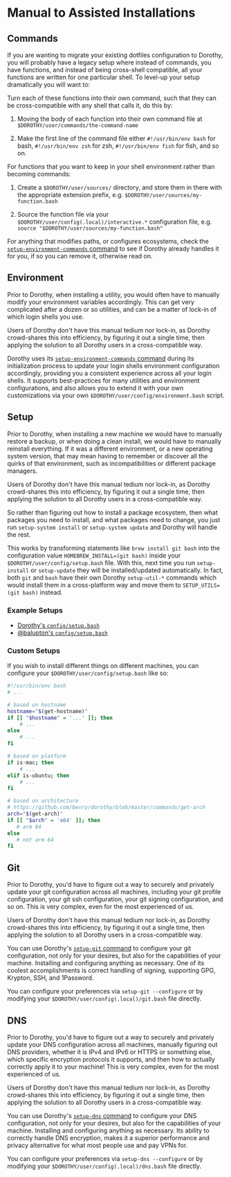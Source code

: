 # Manual to Assisted Installations

## Commands

If you are wanting to migrate your existing dotfiles configuration to Dorothy, you will probably have a legacy setup where instead of commands, you have functions, and instead of being cross-shell compatible, all your functions are written for one particular shell. To level-up your setup dramatically you will want to:

Turn each of these functions into their own command, such that they can be cross-compatible with any shell that calls it, do this by:

1. Moving the body of each function into their own command file at `$DOROTHY/user/commands/the-command-name`

1. Make the first line of the command file either `#!/usr/bin/env bash` for bash, `#!/usr/bin/env zsh` for zsh, `#!/usr/bin/env fish` for fish, and so on.

For functions that you want to keep in your shell environment rather than becoming commands:

1. Create a `$DOROTHY/user/sources/` directory, and store them in there with the appropriate extension prefix, e.g. `$DOROTHY/user/sources/my-function.bash`

1. Source the function file via your `$DOROTHY/user/config(.local)/interactive.*` configuration file, e.g. `source "$DOROTHY/user/sources/my-function.bash"`

For anything that modifies paths, or configures ecosystems, check the [`setup-environment-commands` command](https://github.com/bevry/dorothy/tree/master/commands/setup-environment-commands) to see if Dorothy already handles it for you, if so you can remove it, otherwise read on.

## Environment

Prior to Dorothy, when installing a utility, you would often have to manually modify your environment variables accordingly. This can get very complicated after a dozen or so utilities, and can be a matter of lock-in of which login shells you use.

Users of Dorothy don't have this manual tedium nor lock-in, as Dorothy crowd-shares this into efficiency, by figuring it out a single time, then applying the solution to all Dorothy users in a cross-compatible way.

Dorothy uses its [`setup-environment-commands` command](https://github.com/bevry/dorothy/blob/master/commands/setup-environment-commands) during its initialization process to update your login shells environment configuration accordingly, providing you a consistent experience across all your login shells. It supports best-practices for many utilities and environment configurations, and also allows you to extend it with your own customizations via your own `$DOROTHY/user/config/environment.bash` script.

## Setup

Prior to Dorothy, when installing a new machine we would have to manually restore a backup, or when doing a clean install, we would have to manually reinstall everything. If it was a different environment, or a new operating system version, that may mean having to remember or discover all the quirks of that environment, such as incompatibilities or different package managers.

Users of Dorothy don't have this manual tedium nor lock-in, as Dorothy crowd-shares this into efficiency, by figuring it out a single time, then applying the solution to all Dorothy users in a cross-compatible way.

So rather than figuring out how to install a package ecosystem, then what packages you need to install, and what packages need to change, you just run `setup-system install` or `setup-system update` and Dorothy will handle the rest.

This works by transforming statements like `brew install git bash` into the configuration value `HOMEBREW_INSTALL=(git bash)` inside your `$DOROTHY/user/config/setup.bash` file. With this, next time you run `setup-install` or `setup-update` they will be installed/updated automatically. In fact, both `git` and `bash` have their own Dorothy `setup-util-*` commands which would install them in a cross-platform way and move them to `SETUP_UTILS=(git bash)` instead.

### Example Setups

- [Dorothy's `config/setup.bash`](https://github.com/bevry/dorothy/blob/master/config/setup.bash)
- [@balupton's `config/setup.bash`](https://github.com/balupton/dotfiles/blob/master/config/setup.bash)

### Custom Setups

If you wish to install different things on different machines, you can configure your `$DOROTHY/user/config/setup.bash` like so:

```bash
#!/usr/bin/env bash
# ...

# based on hostname
hostname="$(get-hostname)"
if [[ "$hostname" = '...' ]]; then
	# ...
else
	# ...
fi

# based on platform
if is-mac; then
	# ...
elif is-ubuntu; then
	# ...
fi

# based on architecture
# https://github.com/bevry/dorothy/blob/master/commands/get-arch
arch="$(get-arch)"
if [[ "$arch" = 'a64' ]]; then
   # arm 64
else
   # not arm 64
fi
```

## Git

Prior to Dorothy, you'd have to figure out a way to securely and privately update your git configuration across all machines, including your git profile configuration, your git ssh configuration, your git signing configuration, and so on. This is very complex, even for the most experienced of us.

Users of Dorothy don't have this manual tedium nor lock-in, as Dorothy crowd-shares this into efficiency, by figuring it out a single time, then applying the solution to all Dorothy users in a cross-compatible way.

You can use Dorothy's [`setup-git` command](https://github.com/bevry/dorothy/blob/master/commands/setup-git) to configure your git configuration, not only for your desires, but also for the capabilities of your machine. Installing and configuring anything as necessary. One of its coolest accomplishments is correct handling of signing, supporting GPG, Krypton, SSH, and 1Password.

You can configure your preferences via `setup-git --configure` or by modifying your `$DOROTHY/user/config(.local)/git.bash` file directly.

## DNS

Prior to Dorothy, you'd have to figure out a way to securely and privately update your DNS configuration across all machines, manually figuring out DNS providers, whether it is IPv4 and IPv6 or HTTPS or something else, which specific encryption protocols it supports, and then how to actually correctly apply it to your machine! This is very complex, even for the most experienced of us.

Users of Dorothy don't have this manual tedium nor lock-in, as Dorothy crowd-shares this into efficiency, by figuring it out a single time, then applying the solution to all Dorothy users in a cross-compatible way.

You can use Dorothy's [`setup-dns` command](https://github.com/bevry/dorothy/blob/master/commands/setup-dns) to configure your DNS configuration, not only for your desires, but also for the capabilities of your machine. Installing and configuring anything as necessary. Its ability to correctly handle DNS encryption, makes it a superior performance and privacy alternative for what most people use and pay VPNs for.

You can configure your preferences via `setup-dns --configure` or by modifying your `$DOROTHY/user/config(.local)/dns.bash` file directly.
